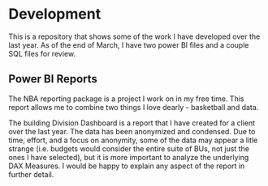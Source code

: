 # Development

This is a repository that shows some of the work I have developed over the last year. 
As of the end of March, I have two power BI files and a couple SQL files for review.

## Power BI Reports
The NBA reporting package is a project I work on in my free time. This report allows me to combine two things I love dearly - basketball and data.

The building Division Dashboard is a report that I have created for a client over the last year. The data has been anonymized and condensed. Due to time, effort, and a focus on anonymity, some of the data may appear a litle strange (i.e. budgets would consider the entire suite of BUs, not just the ones I have selected), but it is more important to analyze the underlying DAX Measures. I would be happy to explain any aspect of the report in further detail.

